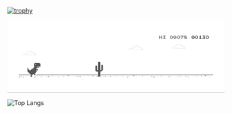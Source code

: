 [![trophy](https://github-profile-trophy.vercel.app/?username=dong-lufei&no-frame=true&row=1&column=7&title=Joined2020,Issues,Commits,Repositories,Stars,PullRequest,Followers&no-frame=true&margin-w=1)](https://github.com/dong-lufei/github-profile-trophy)

<img  alt="dino.gif"  src="https://github.com/dong-lufei/dong-lufei/raw/master/dino.gif" style="display: block; opacity: 1;">

![Top Langs](https://github-readme-stats.vercel.app/api/top-langs/?username=dong-lufei&langs_count=10)
